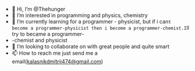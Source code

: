 - 👋 Hi, I’m @Thehunger
- 👀 I’m interested in programming and physics, chemistry
- 🌱 I’m currently learning for a programmer - physicist, but if i can`t become a programmer-physicist then i become a programmer-chemist.I`ll try to became a programmer-
- -chemist and physicist
- 💞️ I’m looking to collaborate on with great people and quite smart
- 📫 How to reach me just send me a email(kalasnikdmitrij474@gmail.com)

<!---
Thehungerplay/Thehungerplay is a ✨ special ✨ repository because its `README.md` (this file) appears on your GitHub profile.
You can click the Preview link to take a look at your changes.
--->

